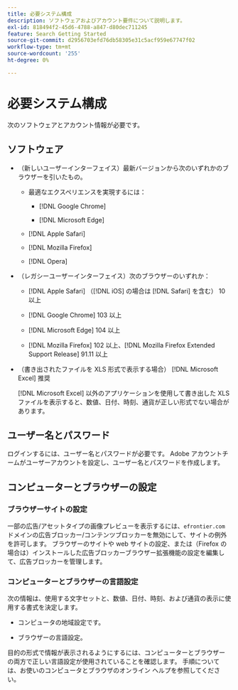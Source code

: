 ```yaml
---
title: 必要システム構成
description: ソフトウェアおよびアカウント要件について説明します。
exl-id: 818494f2-45d6-4788-a847-d80dec711245
feature: Search Getting Started
source-git-commit: d2956703efd76db58305e31c5acf959e67747f02
workflow-type: tm+mt
source-wordcount: '255'
ht-degree: 0%

---
```


# 必要システム構成

次のソフトウェアとアカウント情報が必要です。

## ソフトウェア

* （新しいユーザーインターフェイス）最新バージョンから次のいずれかのブラウザーを引いたもの。

   * 最適なエクスペリエンスを実現するには：

      * [!DNL Google Chrome]

      * [!DNL Microsoft Edge]

   * [!DNL Apple Safari]

   * [!DNL Mozilla Firefox]

   * [!DNL Opera]

* （レガシーユーザーインターフェイス）次のブラウザーのいずれか：

   * [!DNL Apple Safari] （[!DNL iOS] の場合は [!DNL Safari] を含む） 10 以上

   * [!DNL Google Chrome] 103 以上

   * [!DNL Microsoft Edge] 104 以上

   * [!DNL Mozilla Firefox] 102 以上、[!DNL Mozilla Firefox Extended Support Release] 91.11 以上

* （書き出されたファイルを XLS 形式で表示する場合） [!DNL Microsoft Excel] 推奨

  [!DNL Microsoft Excel] 以外のアプリケーションを使用して書き出した XLS ファイルを表示すると、数値、日付、時刻、通貨が正しい形式でない場合があります。

## ユーザー名とパスワード

ログインするには、ユーザー名とパスワードが必要です。 Adobe アカウントチームがユーザーアカウントを設定し、ユーザー名とパスワードを作成します。

## コンピューターとブラウザーの設定

### ブラウザーサイトの設定

一部の広告/アセットタイプの画像プレビューを表示するには、`efrontier.com` ドメインの広告ブロッカー/コンテンツブロッカーを無効にして、サイトの例外を許可します。 ブラウザーのサイトや web サイトの設定、または（Firefox の場合は）インストールした広告ブロッカーブラウザー拡張機能の設定を編集して、広告ブロッカーを管理します。

### コンピューターとブラウザーの言語設定

次の情報は、使用する文字セットと、数値、日付、時刻、および通貨の表示に使用する書式を決定します。

* コンピュータの地域設定です。

* ブラウザーの言語設定。

目的の形式で情報が表示されるようにするには、コンピューターとブラウザーの両方で正しい言語設定が使用されていることを確認します。 手順については、お使いのコンピュータとブラウザのオンライン ヘルプを参照してください。
